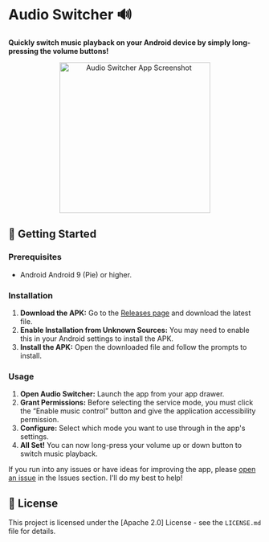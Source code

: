 # Audio Switcher 🔊

**Quickly switch music playback on your Android device by simply long-pressing the volume buttons!**

<p align="center">
  <img width="300" src="https://github.com/user-attachments/assets/9c8f812a-8678-4b5f-b4a9-bfd5a1dd868d" alt="Audio Switcher App Screenshot">
</p>

## 🚀 Getting Started

### Prerequisites

*   Android Android 9 (Pie) or higher.

### Installation

1.  **Download the APK:** Go to the [Releases page](https://github.com/Pavelgrr7/audio-switcher/releases) and download the latest file.
2.  **Enable Installation from Unknown Sources:** You may need to enable this in your Android settings to install the APK.
3.  **Install the APK:** Open the downloaded file and follow the prompts to install.

### Usage
1.  **Open Audio Switcher:** Launch the app from your app drawer.
2.  **Grant Permissions:** Before selecting the service mode, you must click the “Enable music control” button and give the application accessibility permission.
3.  **Configure:** Select which mode you want to use through in the app's settings.
4.  **All Set!** You can now long-press your volume up or down button to switch music playback.

If you run into any issues or have ideas for improving the app, please [open an issue](https://github.com/Pavelgrr7/audio-switcher/issues) in the Issues section. I'll do my best to help!

## 📜 License

This project is licensed under the [Apache 2.0] License - see the `LICENSE.md` file for details.
